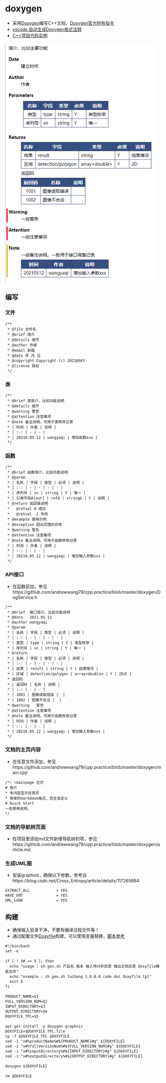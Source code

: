 # doxygen
* 采用[Doxygen](https://blog.csdn.net/Candy1232009/article/details/80786179)编写C++文档，[Doxygen官方所有指令](https://www.doxygen.nl/manual/commands.html)
* [vscode 自动生成Doxygen格式注释](https://www.its404.com/article/ABC_ORANGE/119538802)
* [C++项目代码实例](https://github.com/andrewwang79/cpp.practice/tree/master/doxygen)

![](../s/third/doxygen.png)

## 编写
### 文件
```
/**
 * @file 文件名
 * @brief 简介
 * @details 细节
 * @author 作者
 * @email 邮箱
 * @date 年.月.日
 * @copyright Copyright (c) 2022@SKY
 * @license 版权
 */
```

### 类
```
/**
 * @brief 类简介，比如功能说明
 * @details 细节
 * @warning 警告
 * @attention 注意事项
 * @note 备注说明。可用于类修改记录
 * | 时间 | 作者 | 说明 |
 * | :-: | - | - |
 * | 20210.05.12 | wangyaqi | 增加函数xxx |
 */
```

### 函数
```
/**
 * @brief 函数简介，比如功能说明
 * @param
 * | 名称 | 字段 | 类型 | 必须 | 说明 |
 * | :-: | - | - | - | - |
 * | 序列号 | sn | string | Y | 唯一 |
 * | 引用字段A[out] | refA | string& | Y | 说明 |
 * @return 返回值说明
 *   @retval 0 成功
 *   @retval -1 失败
 * @example 使用示例
 * @exception 超出范围的异常
 * @warning 警告
 * @attention 注意事项
 * @note 备注说明。可用于函数修改记录
 * | 时间 | 作者 | 说明 |
 * | :-: | - | - |
 * | 20210.05.12 | wangyaqi | 增加输入参数xxx |
 */
```

### API接口
* 在函数前加，参见https://github.com/andrewwang79/cpp.practice/blob/master/doxygen/DogService.h

```
/**
 * @brief  接口简介，比如功能说明
 * @date   2021.05.12
 * @author wangyaqi
 * @param
 * | 名称 | 字段 | 类型 | 必须 | 说明 |
 * | :-: | - | - | - | - |
 * | 类型 | type | string | Y | 类型枚举 |
 * | 序列号 | sn | string | Y | 唯一 |
 * @return
 * | 名称 | 字段 | 类型 | 必须 | 说明 |
 * | :-: | - | - | - | - |
 * | 结果 | result | string | Y | 结果情况 |
 * | 区域 | detection/polygon | array<double> | Y | 2D点 |
 * 返回码
 * | 返回码 | 名称 | 说明 |
 * | :-: | - | - |
 * | 1001 | 图像读取错误 |  |
 * | 1002 | 图像不合法 |  |
 * @warning   警告
 * @attention 注意事项
 * @note 备注说明。可用于函数修改记录
 * | 时间 | 作者 | 说明 |
 * | :-: | - | - |
 * | 20210.05.12 | wangyaqi | 增加输入参数xxx |
 */
```

### 文档的主页内容
* 在任意文件添加，参见https://github.com/andrewwang79/cpp.practice/blob/master/doxygen/main.cpp

```
/*! \mainpage 主页
# 简介
* 本内容显示在首页
* 简单的markdown格式，完全自定义
# Quick Start
一些使用说明。
*/
```

### 文档的导航树页面
* 在项目里添加md文件新增导航树的项，参见https://github.com/andrewwang79/cpp.practice/blob/master/doxygen/article.md

### 生成UML图
* 安装graphviz，确保以下参数。参考自https://blog.csdn.net/Cross_Entropy/article/details/117265884
```
EXTRACT_ALL            = YES
HAVE_DOT               = YES
UML_LOOK               = YES
```

## 构建
* 确保输入目录干净，不要有编译过程文件等！
* 通过配置文件[Doxyfile](https://github.com/andrewwang79/cpp.practice/blob/master/doxygen/Doxyfile.tpl)构建，可以使用变量替换，[脚本参考](https://github.com/andrewwang79/cpp.practice/blob/master/doxygen/gen.sh)

```
#!/bin/bash
set -e

if [ ! $# == 5 ]; then
  echo "usage : sh gen.sh 产品名 版本 输入待分析目录 输出文档目录 doxyfile模板文件"
  echo "example : sh gen.sh taihang 1.0.0.0 code doc Doxyfile.tpl"
  exit 0
fi

PRODUCT_NAME=$1
FULL_VERSION_NUM=$2
INPUT_DIRECTORY=$3
OUTPUT_DIRECTORY=$4
DOXYFILE_TPL=$5

apt-get install -y doxygen graphviz
DOXYFILE=$DOXYFILE_TPL.file
cp -f $DOXYFILE_TPL $DOXYFILE
sed -i "s#%productName%#${PRODUCT_NAME}#g" ${DOXYFILE}
sed -i "s#%fullVersionNum%#${FULL_VERSION_NUM}#g" ${DOXYFILE}
sed -i "s#%inputDirectory%#${INPUT_DIRECTORY}#g" ${DOXYFILE}
sed -i "s#%outputDirectory%#${OUTPUT_DIRECTORY}#g" ${DOXYFILE}

doxygen ${DOXYFILE}

rm $DOXYFILE
```
